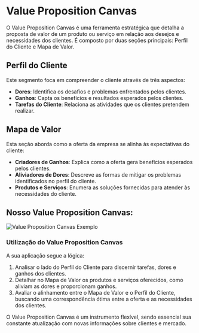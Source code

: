 # Value Proposition Canvas

O Value Proposition Canvas é uma ferramenta estratégica que detalha a proposta de valor de um produto ou serviço em relação aos desejos e necessidades dos clientes. É composto por duas seções principais: Perfil do Cliente e Mapa de Valor.

## Perfil do Cliente

Este segmento foca em compreender o cliente através de três aspectos:

- **Dores**: Identifica os desafios e problemas enfrentados pelos clientes.
- **Ganhos**: Capta os benefícios e resultados esperados pelos clientes.
- **Tarefas do Cliente**: Relaciona as atividades que os clientes pretendem realizar.

## Mapa de Valor

Esta seção aborda como a oferta da empresa se alinha às expectativas do cliente:

- **Criadores de Ganhos**: Explica como a oferta gera benefícios esperados pelos clientes.
- **Aliviadores de Dores**: Descreve as formas de mitigar os problemas identificados no perfil do cliente.
- **Produtos e Serviços**: Enumera as soluções fornecidas para atender às necessidades do cliente.

## Nosso Value Proposition Canvas:

![Value Proposition Canvas Exemplo](../../../static/img/Value%20Proposition%20Canvas.png)

### Utilização do Value Proposition Canvas

A sua aplicação segue a lógica:

1. Analisar o lado do Perfil do Cliente para discernir tarefas, dores e ganhos dos clientes.
2. Detalhar no Mapa de Valor os produtos e serviços oferecidos, como aliviam as dores e proporcionam ganhos.
3. Avaliar o alinhamento entre o Mapa de Valor e o Perfil do Cliente, buscando uma correspondência ótima entre a oferta e as necessidades dos clientes.

O Value Proposition Canvas é um instrumento flexível, sendo essencial sua constante atualização com novas informações sobre clientes e mercado.
